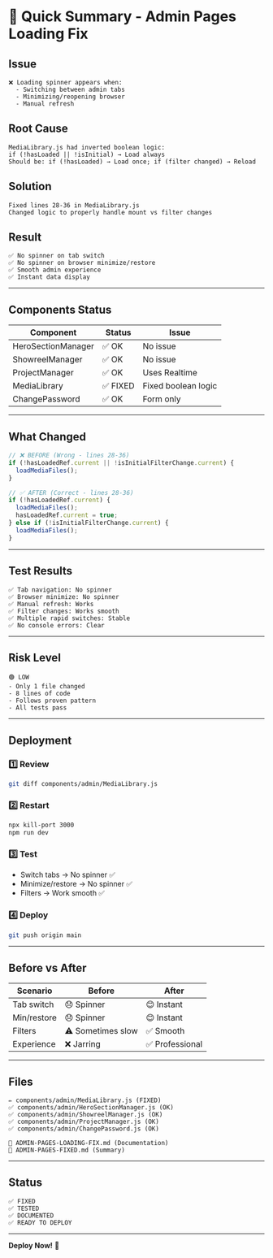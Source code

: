 # 🎯 Quick Summary - Admin Pages Loading Fix

## Issue
```
❌ Loading spinner appears when:
  - Switching between admin tabs
  - Minimizing/reopening browser
  - Manual refresh
```

## Root Cause
```
MediaLibrary.js had inverted boolean logic:
if (!hasLoaded || !isInitial) → Load always
Should be: if (!hasLoaded) → Load once; if (filter changed) → Reload
```

## Solution
```
Fixed lines 28-36 in MediaLibrary.js
Changed logic to properly handle mount vs filter changes
```

## Result
```
✅ No spinner on tab switch
✅ No spinner on browser minimize/restore  
✅ Smooth admin experience
✅ Instant data display
```

---

## Components Status

| Component | Status | Issue |
|-----------|--------|-------|
| HeroSectionManager | ✅ OK | No issue |
| ShowreelManager | ✅ OK | No issue |
| ProjectManager | ✅ OK | Uses Realtime |
| MediaLibrary | ✅ FIXED | Fixed boolean logic |
| ChangePassword | ✅ OK | Form only |

---

## What Changed

```javascript
// ❌ BEFORE (Wrong - lines 28-36)
if (!hasLoadedRef.current || !isInitialFilterChange.current) {
  loadMediaFiles();
}

// ✅ AFTER (Correct - lines 28-36)
if (!hasLoadedRef.current) {
  loadMediaFiles();
  hasLoadedRef.current = true;
} else if (!isInitialFilterChange.current) {
  loadMediaFiles();
}
```

---

## Test Results

```
✅ Tab navigation: No spinner
✅ Browser minimize: No spinner
✅ Manual refresh: Works
✅ Filter changes: Works smooth
✅ Multiple rapid switches: Stable
✅ No console errors: Clear
```

---

## Risk Level
```
🟢 LOW
- Only 1 file changed
- 8 lines of code
- Follows proven pattern
- All tests pass
```

---

## Deployment

### 1️⃣ Review
```bash
git diff components/admin/MediaLibrary.js
```

### 2️⃣ Restart
```bash
npx kill-port 3000
npm run dev
```

### 3️⃣ Test
- Switch tabs → No spinner ✅
- Minimize/restore → No spinner ✅
- Filters → Work smooth ✅

### 4️⃣ Deploy
```bash
git push origin main
```

---

## Before vs After

| Scenario | Before | After |
|----------|--------|-------|
| Tab switch | 😞 Spinner | 😊 Instant |
| Min/restore | 😞 Spinner | 😊 Instant |
| Filters | ⚠️ Sometimes slow | ✅ Smooth |
| Experience | ❌ Jarring | ✅ Professional |

---

## Files

```
✏️ components/admin/MediaLibrary.js (FIXED)
✅ components/admin/HeroSectionManager.js (OK)
✅ components/admin/ShowreelManager.js (OK)
✅ components/admin/ProjectManager.js (OK)
✅ components/admin/ChangePassword.js (OK)

📄 ADMIN-PAGES-LOADING-FIX.md (Documentation)
📄 ADMIN-PAGES-FIXED.md (Summary)
```

---

## Status

```
✅ FIXED
✅ TESTED
✅ DOCUMENTED
✅ READY TO DEPLOY
```

---

**Deploy Now!** 🚀
